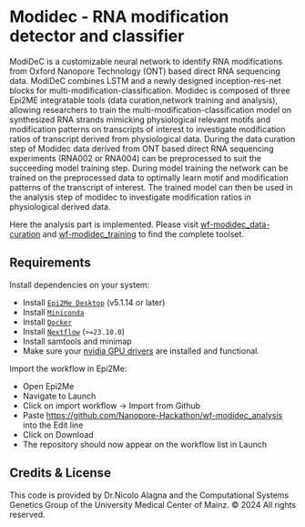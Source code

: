 # Modidec - RNA modification detector and classifier
ModiDeC is a customizable neural network to identify RNA modifications from Oxford Nanopore Technology (ONT) based direct RNA sequencing data. ModiDeC combines LSTM and a newly designed inception-res-net blocks for multi-modification-classification. Modidec is composed of three Epi2ME integratable tools (data curation,network training and analysis), allowing researchers to train the multi-modification-classification model on synthesized RNA strands mimicking physiological relevant motifs and modification patterns on transcripts of interest to investigate modification ratios of transcript derived from physiological data. During the data curation step of Modidec data derived from ONT based direct RNA sequencing experiments (RNA002 or RNA004) can be preprocessed to suit the succeeding model training step. During model training the network can be trained on the preprocessed data to optimally learn motif and modification patterns of the transcript of interest. The trained model can then be used in the analysis step of modidec to investigate modification ratios in physiological derived data.

Here the analysis part is implemented. Please visit [wf-modidec_data-curation](https://github.com/Nanopore-Hackathon/wf-modidec_data-curation) and [wf-modidec_training](https://github.com/Nanopore-Hackathon/wf-modidec_training) to find the complete toolset. 

## Requirements

Install dependencies on your system:
   -  Install [`Epi2Me Desktop`](https://labs.epi2me.io) (v5.1.14 or later)
   -  Install [`Miniconda`](https://conda.io/miniconda.html)
   -  Install [`Docker`](https://conda.io/miniconda.html)
   -  Install [`Nextflow`](https://www.nextflow.io/docs/latest/getstarted.html#installation) (`>=23.10.0`)
   -  Install samtools and minimap
   -  Make sure your [nvidia GPU drivers](https://docs.nvidia.com/datacenter/tesla/driver-installation-guide/#ubuntu-installation) are installed and functional.

Import the workflow in Epi2Me:
   -  Open Epi2Me
   -  Navigate to Launch
   -  Click on import workflow -> Import from Github
   -  Paste https://github.com/Nanopore-Hackathon/wf-modidec_analysis into the Edit line
   -  Click on Download
   -  The repository should now appear on the workflow list in Launch


## Credits & License

This code is provided by Dr.Nicolo Alagna and the Computational Systems Genetics Group of the University Medical Center of Mainz. © 2024 All rights reserved.



